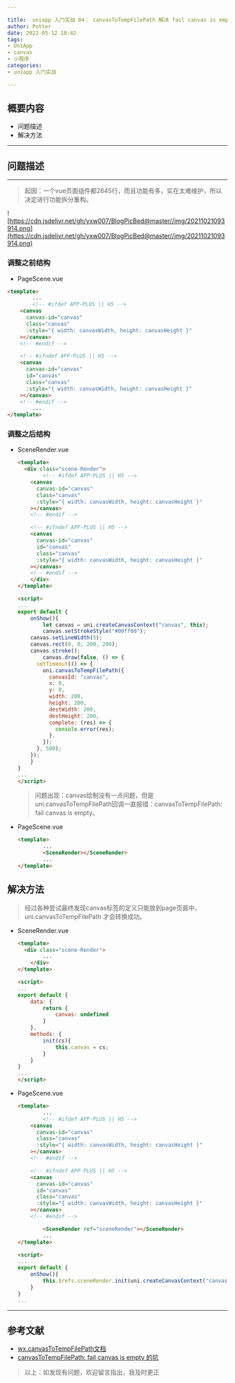 ```yaml
---

title:  uniapp 入门实战 04： canvasToTempFilePath 解决 fail canvas is empty 报错
author: Potter
date: 2022-05-12 18:42
tags: 
- UniApp
- canvas
- 小程序
categories: 
- uniapp 入门实战

---
```


## 概要内容

- 问题描述
- 解决方法

---

## 问题描述

---

> 起因：一个vue页面组件都2645行，而且功能有多，实在太难维护，所以决定进行功能拆分重构。
> 

![https://cdn.jsdelivr.net/gh/yxw007/BlogPicBed@master//img/20211021093914.png](https://cdn.jsdelivr.net/gh/yxw007/BlogPicBed@master//img/20211021093914.png)

### 调整之前结构

- PageScene.vue

```html
<template>
		...
		<!-- #ifdef APP-PLUS || H5 -->
    <canvas
      canvas-id="canvas"
      class="canvas"
      :style="{ width: canvasWidth, height: canvasHeight }"
    ></canvas>
    <!-- #endif -->

    <!-- #ifndef APP-PLUS || H5 -->
    <canvas
      canvas-id="canvas"
      id="canvas"
      class="canvas"
      :style="{ width: canvasWidth, height: canvasHeight }"
    ></canvas>
    <!-- #endif -->
		...
</template>
```

<!--more-->

### 调整之后结构

- SceneRender.vue
    
    ```html
    <template>
      <div class="scene-Render">
    		<!-- #ifdef APP-PLUS || H5 -->
        <canvas
          canvas-id="canvas"
          class="canvas"
          :style="{ width: canvasWidth, height: canvasHeight }"
        ></canvas>
        <!-- #endif -->
    
        <!-- #ifndef APP-PLUS || H5 -->
        <canvas
          canvas-id="canvas"
          id="canvas"
          class="canvas"
          :style="{ width: canvasWidth, height: canvasHeight }"
        ></canvas>
        <!-- #endif -->
    	</div>
    </template>
    
    <script>
    ...
    export default {
    	onShow(){
    		let canvas = uni.createCanvasContext("canvas", this);
    		canvas.setStrokeStyle("#00ff00");
        canvas.setLineWidth(5);
        canvas.rect(0, 0, 200, 200);
        canvas.stroke();
    		canvas.draw(false, () => {
          setTimeout(() => {
            uni.canvasToTempFilePath({
              canvasId: "canvas",
              x: 0,
              y: 0,
              width: 200,
              height: 200,
              destWidth: 200,
              destHeight: 200,
              complete: (res) => {
                console.error(res);
              },
            });
          }, 500);
        });
    	}
    }
    ...
    </script>
    ```
    
    > 问题出现：canvas绘制没有一点问题，但是uni.canvasToTempFilePath回调一直报错：canvasToTempFilePath: fail canvas is empty。
    > 
- PageScene.vue
    
    ```html
    <template>
    		...
    		<SceneRender></SceneRender>
    		...
    </template>
    ```
    

## 解决方法

> 经过各种尝试最终发现canvas标签的定义只能放到page页面中，uni.canvasToTempFilePath 才会转换成功。
> 
- SceneRender.vue
    
    ```html
    <template>
      <div class="scene-Render">
    		...
    	</div>
    </template>
    
    <script>
    ...
    export default {
    	data: {
    		return {
    			canvas: undefined
    		}
    	},
    	methods: {
    		init(cs){
    			this.canvas = cs;
    		}
    	}
    }
    ...
    </script>
    ```
    
- PageScene.vue
    
    ```html
    <template>
    		...
    		<!-- #ifdef APP-PLUS || H5 -->
        <canvas
          canvas-id="canvas"
          class="canvas"
          :style="{ width: canvasWidth, height: canvasHeight }"
        ></canvas>
        <!-- #endif -->
    
        <!-- #ifndef APP-PLUS || H5 -->
        <canvas
          canvas-id="canvas"
          id="canvas"
          class="canvas"
          :style="{ width: canvasWidth, height: canvasHeight }"
        ></canvas>
        <!-- #endif -->
    
    		<SceneRender ref="sceneRender"></SceneRender>
    		...
    </template>
    
    <script>
    ...
    export default {
    	onShow(){
    		this.$refs.sceneRender.init(uni.createCanvasContext("canvas", this));
    	}
    }
    ...
    ```
    

---

## 参考文献
- [wx.canvasToTempFilePath文档](https://developers.weixin.qq.com/miniprogram/dev/api/canvas/wx.canvasToTempFilePath.html)
- [canvasToTempFilePath: fail canvas is empty 的坑](https://developers.weixin.qq.com/community/develop/article/doc/000cca357f07e0be99eacad095bc13)

> 以上：如发现有问题，欢迎留言指出，我及时更正
>